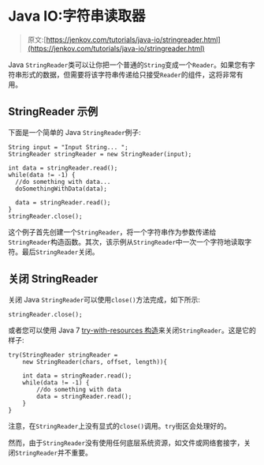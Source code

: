 # Java IO:字符串读取器

> 原文:[https://jenkov.com/tutorials/java-io/stringreader.html](https://jenkov.com/tutorials/java-io/stringreader.html)

Java `StringReader`类可以让你把一个普通的`String`变成一个`Reader`。如果您有字符串形式的数据，但需要将该字符串传递给只接受`Reader`的组件，这将非常有用。

## StringReader 示例

下面是一个简单的 Java `StringReader`例子:

```
String input = "Input String... ";
StringReader stringReader = new StringReader(input);

int data = stringReader.read();
while(data != -1) {
  //do something with data...
  doSomethingWithData(data);

  data = stringReader.read();
}
stringReader.close();

```

这个例子首先创建一个`StringReader`，将一个字符串作为参数传递给`StringReader`构造函数。其次，该示例从`StringReader`中一次一个字符地读取字符。最后`StringReader`关闭。

## 关闭 StringReader

关闭 Java `StringReader`可以使用`close()`方法完成，如下所示:

```
stringReader.close();

```

或者您可以使用 Java 7 [try-with-resources 构造](/java-exception-handling/try-with-resources.html)来关闭`StringReader`。这是它的样子:

```
try(StringReader stringReader =
    new StringReader(chars, offset, length)){

    int data = stringReader.read();
    while(data != -1) {
        //do something with data
        data = stringReader.read();
    }
}

```

注意，在`StringReader`上没有显式的`close()`调用。`try`街区会处理好的。

然而，由于`StringReader`没有使用任何底层系统资源，如文件或网络套接字，关闭`StringReader`并不重要。